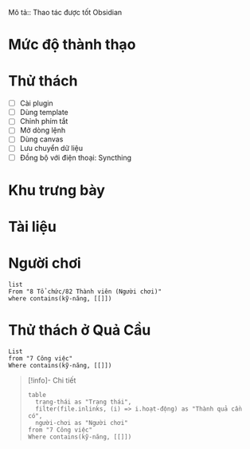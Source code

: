 Mô tả:: Thao tác được tốt Obsidian
# Mức độ thành thạo
# Thử thách
- [ ] Cài plugin
- [ ] Dùng template
- [ ] Chỉnh phím tắt
- [ ] Mở dòng lệnh
- [ ] Dùng canvas
- [ ] Lưu chuyển dữ liệu
- [ ] Đồng bộ với điện thoại: Syncthing
# Khu trưng bày
# Tài liệu

# Người chơi
```dataview
list
From "8 Tổ chức/82 Thành viên (Người chơi)"
where contains(kỹ-năng, [[]])
```

# Thử thách ở Quả Cầu
```dataview 
List
from "7 Công việc"
Where contains(kỹ-năng, [[]])
```

> [!info]- Chi tiết
> ```dataview
> table 
> 	trạng-thái as "Trạng thái", 
> 	filter(file.inlinks, (i) => i.hoạt-động) as "Thành quả cần có",
> 	người-chơi as "Người chơi"
> from "7 Công việc"
> Where contains(kỹ-năng, [[]])
> ```